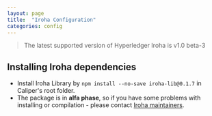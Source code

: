 ```yaml
---
layout: page
title:  "Iroha Configuration"
categories: config
---
```


> The latest supported version of Hyperledger Iroha is v1.0 beta-3

## Installing Iroha dependencies

* Install Iroha Library by `npm install --no-save iroha-lib@0.1.7` in Caliper's root folder.
* The package is in **alfa phase**, so if you have some problems with installing or compilation - please contact [Iroha maintainers](https://github.com/hyperledger/iroha/issues).
